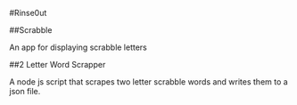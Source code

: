 #Rinse0ut

##Scrabble

An app for displaying scrabble letters

##2 Letter Word Scrapper

A node js script that scrapes two letter scrabble words and writes them to a json file. 
